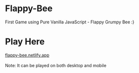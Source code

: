 # Flappy-Bee
First Game using Pure Vanilla JavaScript - Flappy Grumpy Bee :}

# Play Here
<a href="flappy-bee.netlify.app">
flappy-bee.netlify.app
  </a>
<br/><br/>
Note: It can be played on both desktop and mobile
